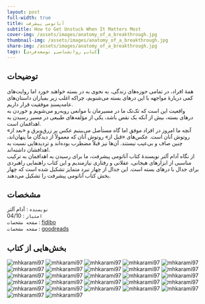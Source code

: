 ```yaml
---
layout: post
full-width: true
title: آناتومی پیشرفت
subtitle: How to Get Unstuck When It Matters Most
cover-img: /assets/images/anatomy_of_a_breakthrough.jpg
thumbnail-img: /assets/images/anatomy_of_a_breakthrough.jpg
share-img: /assets/images/anatomy_of_a_breakthrough.jpg
tags: [کتاب, روانشناسی, توسعه‌فردی]
---
```


## توضیحات
همۀ افراد، در تمامی حوزه‌های زندگی، به نحوی به در بسته خواهند خورد اما روایت‌های کمی دربارۀ مواجهه با این درهای بسته می‌شنویم، چراکه اغلب زیر بمباران داستان‌های عامه‌پسندِ موفقیت‌ قرار داریم.  
واقعیت این است که تک‌تک ما در مسیرمان با موانعی روبه‌رو می‌شویم و خوردن به درهای بسته، بیش از آنکه یک نقص باشد، یکی از مؤلفه‌های طبیعی در مسیر رسیدن به اهدافمان است.  
آنچه ما امروز در افراد موفق اما گاه مستأصل می‌بینیم عکس پر زرق‌وبرق و «بعد از» روتوش آنان است. عکس‌های «قبل از» روتوش آنان که معمولاً از دیدگان ما پنهان‌اند، چنین صاف و بی‌عیب نیستند. آن‌ها نیز قبلاً مضطرب بوده‌اند و تردیدهایی نسبت به اهدافشان داشته‌اند.  
از نگاه آدام آلتر نویسندۀ کتاب آناتومی پیشرفت، ما برای رسیدن به اهدافمان به ترکیب مناسبی از ابزارهای هیجانی، عقلانی و رفتاری نیازمندیم و این کتاب راهنمایی راهبردی برای جدال با درهای بسته است. این جدال از چهار نبرد متمایز تشکیل شده است که چهار بخش کتاب آناتومی پیشرفت را تشکیل می‌دهند.  

## مشخصات
`نویسنده` : آدام آلتر   
`امتیاز` : 04/10  
`صفحه مشخصات` : [fidibo](https://fidibo.com/book/169092-%D8%A2%D9%86%D8%A7%D8%AA%D9%88%D9%85%DB%8C-%D9%BE%DB%8C%D8%B4%D8%B1%D9%81%D8%AA)  
`صفحه مشخصات` : [goodreads](https://www.goodreads.com/book/show/61272294-anatomy-of-a-breakthrough)  


## بخش‌هایی از کتاب
![mhkarami97](/assets/images/anatomy_of_a_breakthrough/01.jpg)
![mhkarami97](/assets/images/anatomy_of_a_breakthrough/02.jpg)
![mhkarami97](/assets/images/anatomy_of_a_breakthrough/03.jpg)
![mhkarami97](/assets/images/anatomy_of_a_breakthrough/04.jpg)
![mhkarami97](/assets/images/anatomy_of_a_breakthrough/05.jpg)
![mhkarami97](/assets/images/anatomy_of_a_breakthrough/06.jpg)
![mhkarami97](/assets/images/anatomy_of_a_breakthrough/07.jpg)
![mhkarami97](/assets/images/anatomy_of_a_breakthrough/08.jpg)
![mhkarami97](/assets/images/anatomy_of_a_breakthrough/09.jpg)
![mhkarami97](/assets/images/anatomy_of_a_breakthrough/10.jpg)
![mhkarami97](/assets/images/anatomy_of_a_breakthrough/11.jpg)
![mhkarami97](/assets/images/anatomy_of_a_breakthrough/12.jpg)
![mhkarami97](/assets/images/anatomy_of_a_breakthrough/13.jpg)
![mhkarami97](/assets/images/anatomy_of_a_breakthrough/14.jpg)
![mhkarami97](/assets/images/anatomy_of_a_breakthrough/15.jpg)
![mhkarami97](/assets/images/anatomy_of_a_breakthrough/16.jpg)
![mhkarami97](/assets/images/anatomy_of_a_breakthrough/17.jpg)
![mhkarami97](/assets/images/anatomy_of_a_breakthrough/18.jpg)
![mhkarami97](/assets/images/anatomy_of_a_breakthrough/19.jpg)
![mhkarami97](/assets/images/anatomy_of_a_breakthrough/20.jpg)
![mhkarami97](/assets/images/anatomy_of_a_breakthrough/21.jpg)
![mhkarami97](/assets/images/anatomy_of_a_breakthrough/22.jpg)
![mhkarami97](/assets/images/anatomy_of_a_breakthrough/23.jpg)
![mhkarami97](/assets/images/anatomy_of_a_breakthrough/24.jpg)
![mhkarami97](/assets/images/anatomy_of_a_breakthrough/25.jpg)
![mhkarami97](/assets/images/anatomy_of_a_breakthrough/26.jpg)
![mhkarami97](/assets/images/anatomy_of_a_breakthrough/27.jpg)